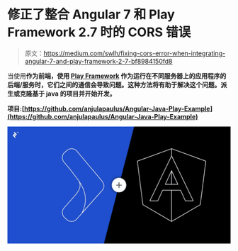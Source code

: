 # 修正了整合 Angular 7 和 Play Framework 2.7 时的 CORS 错误

> 原文：<https://medium.com/swlh/fixing-cors-error-when-integrating-angular-7-and-play-framework-2-7-bf8984150fd8>

当使用[](https://angular.io/)**作为前端，使用 [**Play Framework**](https://www.playframework.com/) 作为运行在不同服务器上的应用程序的后端/服务时，它们之间的通信会导致[](https://developer.mozilla.org/en-US/docs/Web/HTTP/CORS)**问题。这种方法将有助于解决这个问题。派生或克隆基于 java 的项目并开始开发。****

******项目**:[https://github.com/anjulapaulus/Angular-Java-Play-Example](https://github.com/anjulapaulus/Angular-Java-Play-Example)****

****![](img/9f4bb34126cec722f973fecb9d64f9ff.png)****